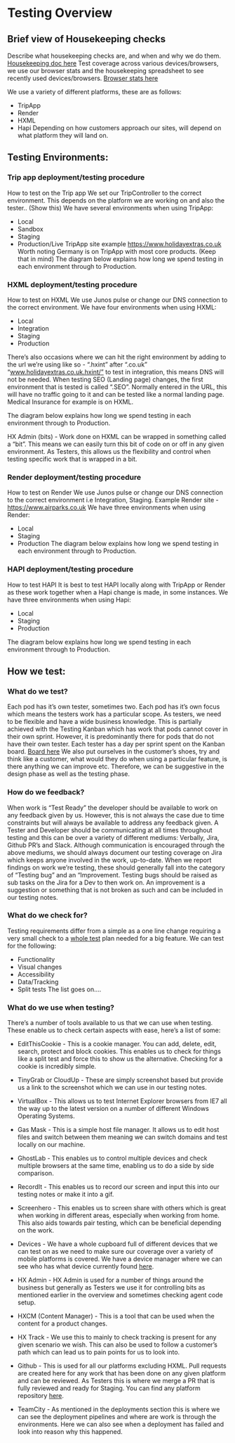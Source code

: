 # Testing Overview

## Brief view of Housekeeping checks
Describe what housekeeping checks are, and when and why we do them. [Housekeeping doc here](https://docs.google.com/spreadsheets/d/1fqX4IfXZ_ohAzI8RE6hcUBNj4XJVg14DSStRHvWqAEA/edit)
Test coverage across various devices/browsers, we use our browser stats and the housekeeping spreadsheet to see recently used devices/browsers. [Browser stats here](https://docs.google.com/spreadsheets/d/1CLWs1LTmzLdAx77wJzJWmDkF1iqUuJjZ9sfiEqq8TfI/edit#gid=847406362) 

We use a variety of different platforms, these are as follows:
* TripApp
* Render
* HXML
* Hapi
Depending on how customers approach our sites, will depend on what platform they will land on.

## Testing Environments:
### Trip app deployment/testing procedure
How to test on the Trip app
We set our TripController to the correct environment. This depends on the platform we are working on and also the tester.. (Show this)
We have several environments when using TripApp:
* Local
* Sandbox
* Staging
* Production/Live
TripApp site example https://www.holidayextras.co.uk 
Worth noting Germany is on TripApp with most core products. (Keep that in mind)
The diagram below explains how long we spend testing in each environment through to Production.

### HXML deployment/testing procedure
How to test on HXML
We use Junos pulse or change our DNS connection to the correct environment.
We have four environments when using HXML:
* Local
* Integration
* Staging
* Production

There’s also occasions where we can hit the right environment by adding to the url we’re using like so - “.hxint” after “.co.uk” “www.holidayextras.co.uk.hxint/” to test in integration, this means DNS will not be needed.
When testing SEO (Landing page) changes, the first environment that is tested is called “.SEO”. Normally entered in the URL, this will have no traffic going to it and can be tested like a normal landing page.
Medical Insurance for example is on HXML.

The diagram below explains how long we spend testing in each environment through to Production.

HX Admin (bits) - Work done on HXML can be wrapped in something called a “bit”. This means we can easily turn this bit of code on or off in any given environment. As Testers, this allows us the flexibility and control when testing specific work that is wrapped in a bit.

### Render deployment/testing procedure
How to test on Render
We use Junos pulse or change our DNS connection to the correct environment i.e Integration, Staging.
Example Render site - https://www.airparks.co.uk 
We have three environments when using Render:
* Local
* Staging
* Production
The diagram below explains how long we spend testing in each environment through to Production.

### HAPI deployment/testing procedure
How to test HAPI
It is best to test HAPI locally along with TripApp or Render as these work together when a Hapi change is made, in some instances.
We have three environments when using Hapi:
* Local
* Staging
* Production

The diagram below explains how long we spend testing in each environment through to Production.

## How we test:
### What do we test?
Each pod has it’s own tester, sometimes two. Each pod has it’s own focus which means the testers work has a particular scope.
As testers, we need to be flexible and have a wide business knowledge. This is partially achieved with the Testing Kanban which has work that pods cannot cover in their own sprint. However, it is predominantly there for pods that do not have their own tester. 
Each tester has a day per sprint spent on the Kanban board. [Board here](https://holidayextras.jira.com/secure/RapidBoard.jspa?rapidView=281&view=detail&selectedIssue=EMA-2280)
We also put ourselves in the customer’s shoes, try and think like a customer, what would they do when using a particular feature, is there anything we can improve etc. Therefore, we can be suggestive in the design phase as well as the testing phase.

### How do we feedback?
When work is “Test Ready” the developer should be available to work on any feedback given by us. However, this is not always the case due to time constraints but will always be available to address any feedback given.
A Tester and Developer should be communicating at all times throughout testing and this can be over a variety of different mediums: Verbally, Jira, Github PR’s and Slack.
Although communication is encouraged through the above mediums, we should always document our testing coverage on Jira which keeps anyone involved in the work, up-to-date.
When we report findings on work we’re testing, these should generally fall into the category of “Testing bug” and an “Improvement. Testing bugs should be raised as sub tasks on the Jira for a Dev to then work on. An improvement is a suggestion or something that is not broken as such and can be included in our testing notes.

### What do we check for?
Testing requirements differ from a simple as a one line change requiring a very small check to a [whole test](https://docs.google.com/spreadsheets/d/1GyTQlfkb89KBDrpB_mNhjqY0eB68dvQ3BXXek3hqEiA/edit#gid=1041605717) plan needed for a big feature.
We can test for the following:
* Functionality
* Visual changes
* Accessibility
* Data/Tracking
* Split tests
The list goes on….

### What do we use when testing?
There’s a number of tools available to us that we can use when testing. These enable us to check certain aspects with ease, here’s a list of some:

* EditThisCookie - This is a cookie manager. You can add, delete, edit, search, protect and block cookies. This enables us to check for things like a split test and force this to show us the alternative. Checking for a cookie is incredibly simple.

* TinyGrab or CloudUp - These are simply screenshot based but provide us a link to the screenshot which we can use in our testing notes.

* VirtualBox - This allows us to test Internet Explorer browsers from IE7 all the way up to the latest version on a number of different Windows Operating Systems. 

* Gas Mask - This is a simple host file manager. It allows us to edit host files and switch between them meaning we can switch domains and test locally on our machine.

* GhostLab - This enables us to control multiple devices and check multiple browsers at the same time, enabling us to do a side by side comparison.

* RecordIt - This enables us to record our screen and input this into our testing notes or make it into a gif.

* Screenhero - This enables us to screen share with others which is great when working in different areas, especially when working from home. This also aids towards pair testing, which can be beneficial depending on the work.

* Devices - We have a whole cupboard full of different devices that we can test on as we need to make sure our coverage over a variety of mobile platforms is covered. We have a device manager where we can see who has what device currently found [here](http://hx-device-manager.herokuapp.com/).

* HX Admin - HX Admin is used for a number of things around the business but generally as Testers we use it for controlling bits as mentioned earlier in the overview and sometimes checking agent code setup.

* HXCM (Content Manager) - This is a tool that can be used when the content for a product changes.

* HX Track - We use this to mainly to check tracking is present for any given scenario we wish. This can also be used to follow a customer’s path which can lead us to pain points for us to look into.

* Github - This is used for all our platforms excluding HXML. Pull requests are created here for any work that has been done on any given platform and can be reviewed. As Testers this is where we merge a PR that is fully reviewed and ready for Staging. You can find any platform repository [here](https://github.com/holidayextras).

* TeamCity - As mentioned in the deployments section this is where we can see the deployment pipelines and where are work is through the environments. Here we can also see when a deployment has failed and look into reason why this happened. 